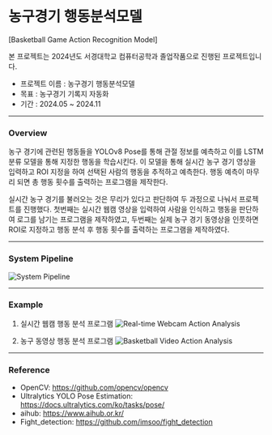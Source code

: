 # 농구경기 행동분석모델
[Basketball Game Action Recognition Model]

본 프로젝트는 2024년도 서경대학교 컴퓨터공학과 졸업작품으로 진행된 프로젝트입니다.
- 프로젝트 이름 : 농구경기 행동분석모델
- 목표 : 농구경기 기록지 자동화
- 기간 : 2024.05 ~ 2024.11

---

### **Overview**

농구 경기에 관련된 행동들을 YOLOv8 Pose를 통해 관절 정보를 예측하고 이를 LSTM 분류 모델을 통해 지정한 행동을 학습시킨다. 이 모델을 통해 실시간 농구 경기 영상을 입력하고 ROI 지정을 하여 선택된 사람의 행동을 추적하고 예측한다. 행동 예측이 마무리 되면 총 행동 횟수를 출력하는 프로그램을 제작한다.

실시간 농구 경기를 불러오는 것은 무리가 있다고 판단하여 두 과정으로 나눠서 프로젝트를 진행했다. 첫번째는 실시간 웹캠 영상을 입력하여 사람을 인식하고 행동을 판단하여 로그를 남기는 프로그램을 제작하였고, 두번째는 실제 농구 경기 동영상을 인풋하면 ROI로 지정하고 행동 분석 후 행동 횟수를 출력하는 프로그램을 제작하였다.

---

### System Pipeline
![System Pipeline](image.png)

---

### **Example**
1. 실시간 웹캠 행동 분석 프로그램
   ![Real-time Webcam Action Analysis](사진2.PNG)

2. 농구 동영상 행동 분석 프로그램
   ![Basketball Video Action Analysis](분석.gif)

---

### Reference
- OpenCV: https://github.com/opencv/opencv
- Ultralytics YOLO Pose Estimation: https://docs.ultralytics.com/ko/tasks/pose/
- aihub: https://www.aihub.or.kr/
- Fight_detection: https://github.com/imsoo/fight_detection
